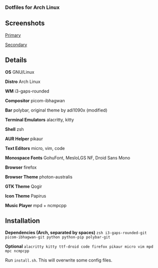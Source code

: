 ### Dotfiles for Arch Linux

## Screenshots

[Primary](images/screenshot-1.png)

[Secondary](images/screenshot-2.png)

## Details

**OS** GNU/Linux

**Distro** Arch Linux

**WM** i3-gaps-rounded

**Compositor** picom-ibhagwan

**Bar** polybar, original theme by adi1090x (modified)

**Terminal Emulators** alacritty, kitty

**Shell** zsh

**AUR Helper** pikaur

**Text Editors** micro, vim, code

**Monospace Fonts** GohuFont, MesloLGS NF, Droid Sans Mono

**Browser** firefox

**Browser Theme** photon-australis

**GTK Theme** Qogir

**Icon Theme** Papirus

**Music Player** mpd + ncmpcpp

## Installation

**Dependencies (Arch, separated by spaces)** `zsh i3-gaps-rounded-git picom-ibhagwan-git python python-pip polybar-git`

**Optional** `alacritty kitty ttf-droid code firefox pikaur micro vim mpd mpc ncmpcpp`

Run `install.sh`. This will overwrite some config files.
